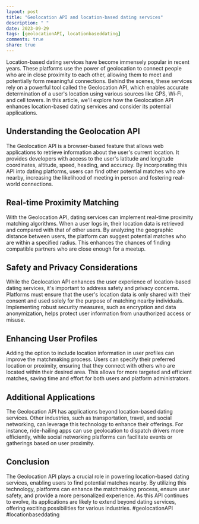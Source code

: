 ```yaml
---
layout: post
title: "Geolocation API and location-based dating services"
description: " "
date: 2023-09-29
tags: [geolocationAPI, locationbaseddating]
comments: true
share: true
---
```


Location-based dating services have become immensely popular in recent years. These platforms use the power of geolocation to connect people who are in close proximity to each other, allowing them to meet and potentially form meaningful connections. Behind the scenes, these services rely on a powerful tool called the Geolocation API, which enables accurate determination of a user's location using various sources like GPS, Wi-Fi, and cell towers. In this article, we'll explore how the Geolocation API enhances location-based dating services and consider its potential applications.

## Understanding the Geolocation API

The Geolocation API is a browser-based feature that allows web applications to retrieve information about the user's current location. It provides developers with access to the user's latitude and longitude coordinates, altitude, speed, heading, and accuracy. By incorporating this API into dating platforms, users can find other potential matches who are nearby, increasing the likelihood of meeting in person and fostering real-world connections.

## Real-time Proximity Matching

With the Geolocation API, dating services can implement real-time proximity matching algorithms. When a user logs in, their location data is retrieved and compared with that of other users. By analyzing the geographic distance between users, the platform can suggest potential matches who are within a specified radius. This enhances the chances of finding compatible partners who are close enough for a meetup.

## Safety and Privacy Considerations

While the Geolocation API enhances the user experience of location-based dating services, it's important to address safety and privacy concerns. Platforms must ensure that the user's location data is only shared with their consent and used solely for the purpose of matching nearby individuals. Implementing robust security measures, such as encryption and data anonymization, helps protect user information from unauthorized access or misuse.

## Enhancing User Profiles

Adding the option to include location information in user profiles can improve the matchmaking process. Users can specify their preferred location or proximity, ensuring that they connect with others who are located within their desired area. This allows for more targeted and efficient matches, saving time and effort for both users and platform administrators.

## Additional Applications

The Geolocation API has applications beyond location-based dating services. Other industries, such as transportation, travel, and social networking, can leverage this technology to enhance their offerings. For instance, ride-hailing apps can use geolocation to dispatch drivers more efficiently, while social networking platforms can facilitate events or gatherings based on user proximity.

## Conclusion

The Geolocation API plays a crucial role in powering location-based dating services, enabling users to find potential matches nearby. By utilizing this technology, platforms can enhance the matchmaking process, ensure user safety, and provide a more personalized experience. As this API continues to evolve, its applications are likely to extend beyond dating services, offering exciting possibilities for various industries. #geolocationAPI #locationbaseddating